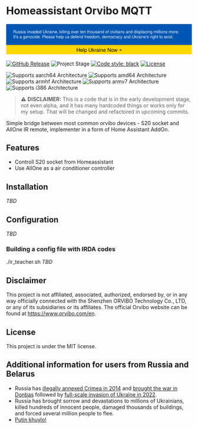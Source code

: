 # Homeassistant Orvibo MQTT

[![SWUbanner](https://raw.githubusercontent.com/vshymanskyy/StandWithUkraine/main/banner2-direct.svg)](https://github.com/vshymanskyy/StandWithUkraine/blob/main/docs/README.md)

[![GitHub Release][releases-shield]][releases]
![Project Stage][project-stage-shield]
[![Code style: black][black-shield]](https://github.com/psf/black)
[![License][license-shield]](LICENSE.md)

![Supports aarch64 Architecture][aarch64-shield]
![Supports amd64 Architecture][amd64-shield]
![Supports armhf Architecture][armhf-shield]
![Supports armv7 Architecture][armv7-shield]
![Supports i386 Architecture][i386-shield]

> :warning: **DISCLAIMER:** This is a code that is in the early development stage, not even alpha, and it has many hardcoded things or works only for my setup. That will be changed and refactored in upcoming commits.

Simple bridge between most common orvibo devices - S20 socket and AllOne IR remote, implementer in a form of Home Assistant AddOn.

## Features
* Controll S20 socket from Homeassistant
* Use AllOne as a air conditioner controller

## Installation
*TBD*

## Configuration
*TBD*

### Building a config file with IRDA codes
./ir_teacher.sh
*TBD*

## Disclaimer
This project is not affiliated, associated, authorized, endorsed by, or in any way officially connected with the Shenzhen ORVIBO Technology Co., LTD, or any of its subsidiaries or its affiliates. The official Orvibo website can be found at https://www.orvibo.com/en.

## License
This project is under the MIT license.

## Additional information for users from Russia and Belarus
* Russia has [illegally annexed Crimea in 2014](https://en.wikipedia.org/wiki/Annexation_of_Crimea_by_the_Russian_Federation) and [brought the war in Donbas](https://en.wikipedia.org/wiki/War_in_Donbas) followed by [full-scale invasion of Ukraine in 2022](https://en.wikipedia.org/wiki/2022_Russian_invasion_of_Ukraine).
* Russia has brought sorrow and devastations to millions of Ukrainians, killed hundreds of innocent people, damaged thousands of buildings, and forced several million people to flee.
* [Putin khuylo!](https://en.wikipedia.org/wiki/Putin_khuylo!)


[black-shield]: https://img.shields.io/badge/code%20style-black-000000.svg
[aarch64-shield]: https://img.shields.io/badge/aarch64-yes-green.svg
[amd64-shield]: https://img.shields.io/badge/amd64-yes-green.svg
[armhf-shield]: https://img.shields.io/badge/armhf-yes-green.svg
[armv7-shield]: https://img.shields.io/badge/armv7-yes-green.svg
[i386-shield]: https://img.shields.io/badge/i386-yes-green.svg
[license-shield]: https://img.shields.io/github/license/hassio-addons/addon-vscode.svg
[project-stage-shield]: https://img.shields.io/badge/project%20stage-stage-orange.svg
[releases-shield]: https://img.shields.io/github/release/hassio-addons/addon-vscode.svg
[releases]: https://github.com/hassio-addons/addon-vscode/releases
[coffee-badge]: https://www.buymeacoffee.com/assets/img/custom_images/orange_img.png
